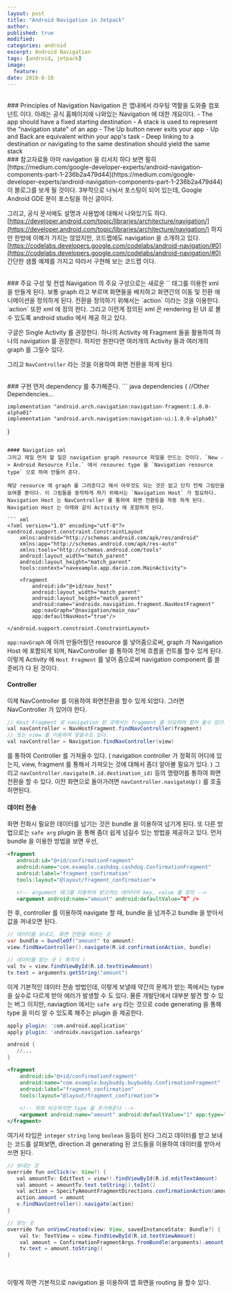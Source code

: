 ```yaml
---
layout: post
title: "Android Navigation in Jetpack"
author:
published: true
modified:
categories: android
excerpt: Android Navigation
tags: [android, jetpack]
image:
  feature:
date: 2018-8-10
---
```

<br>
### Principles of Navigation
Navigation 은 앱내에서 라우팅 역활을 도와줄 컴포넌트 이다. 아래는 공식 홈페이지에 나와있는 Navigation 에 대한 개요이다.
- The app should have a fixed starting destination
- A stack is used to represent the "navigation state" of an app
- The Up button never exits your app
- Up and Back are equivalent within your app's task
- Deep linking to a destination or navigating to the same destination should yield the same stack


<br>
### 참고자료들
아마 navigation 을 리서치 하다 보면 필히 [https://medium.com/google-developer-experts/android-navigation-components-part-1-236b2a479d44](https://medium.com/google-developer-experts/android-navigation-components-part-1-236b2a479d44) 이 블로그를 보게 될 것이다. 3부작으로 나눠서 포스팅이 되어 있는데, Google Android GDE 분이 포스팅을 하신 글이다. 

그리고, 공식 문서에도 설명과 사용법에 대해서 나와있기도 하다. [https://developer.android.com/topic/libraries/architecture/navigation/](https://developer.android.com/topic/libraries/architecture/navigation/) 하지만 한방에 이해가 가지는 않았지만, 코드랩에도 navigation 을 소개하고 있다. [https://codelabs.developers.google.com/codelabs/android-navigation/#0](https://codelabs.developers.google.com/codelabs/android-navigation/#0) 간단한 샘플 예제를 가지고 따라서 구현해 보는 코드랩 이다.

<br>
### 주요 구성 및 컨셉
Navigation 의 주요 구성으로는 새로운 `<navigation>` 태그를 이용한 xml 을 만들게 된다. 보통 graph 라고 부르며 화면들을 배치하고 화면간의 이동 및 전환 애니메이션을 정의하게 된다. 전환을 정의하기 위해서는 `action` 이라는 것을 이용한다. `action` 또한 xml 에 정의 한다. 그리고 이런게 정의된 xml 은 rendering 된 UI 로 볼수 있도록 android studio 에서 제공 하고 있다. 

구글은 Single Activity 를 권장한다. 하나의 Activity 에 Fragment 들을 활용하여 하나의 navigation 를 권장한다. 하지만 원한다면 여러개의 Activity 들과 여러개의 graph 를 그릴수 있다. 

그리고 `NavController` 라는 것을 이용하여 화면 전환을 하게 된다. 

<br>
### 구현
먼저 dependency 를 추가해준다.
``` java
dependencies {
    //Other Dependencies...
    
    implementation "android.arch.navigation:navigation-fragment:1.0.0-alpha01" 
    implementation "android.arch.navigation:navigation-ui:1.0.0-alpha01"
}
```

#### Navigation xml 
그리고 제일 먼저 할 일은 navigation graph resource 파일을 만드는 것이다. `New -> Android Resource File.` 에서 resourec type 을 `Navigation resource type` 으로 하여 만들어 준다.

해당 resource 에 graph 를 그려준다고 해서 아무것도 되는 것은 없고 단지 전체 그림만을 보여줄 뿐이다. 이 그림들을 동작하게 하기 위해서는 `Navigation Host` 가 필요하다. Navigation Host 는 NavController 를 통하여 화면 전환등을 작동 하게 된다. Navigation Host 는 아래와 같이 Activity 에 포함하게 된다.

``` xml
<?xml version="1.0" encoding="utf-8"?>
<android.support.constraint.ConstraintLayout
    xmlns:android="http://schemas.android.com/apk/res/android"
    xmlns:app="http://schemas.android.com/apk/res-auto"
    xmlns:tools="http://schemas.android.com/tools"
    android:layout_width="match_parent"
    android:layout_height="match_parent"
    tools:context="navexample.app.dario.com.MainActivity">

    <fragment
        android:id="@+id/nav_host"
        android:layout_width="match_parent"
        android:layout_height="match_parent"
        android:name="androidx.navigation.fragment.NavHostFragment"
        app:navGraph="@navigation/main_nav"
        app:defaultNavHost="true"/>

</android.support.constraint.ConstraintLayout>
```

`app:navGraph` 에 아까 만들어줬던 resource 를 넣어줌으로써, graph 가 Navigation Host 에 포함되게 되며, NavController 를 통하여 전체 흐름을 컨트롤 할수 있게 된다. 이렇게 Activity 에 `Host Fragment` 를 넣어 줌으로써 navigation component 를 쓸 준비가 다 된 것이다. 

#### Controller
이제 NavController 를 이용하여 화면전환을 할수 있게 되었다. 그러면 NavController 가 있어야 한다. 
``` java
// Host Fragment 로 navigation 된 곳에서는 fragment 를 이요하여 찾아 올수 있다.
val navController = NavHostFragment.findNavController(fragment)
// 또는 view 를 이용하여 찾을수도 있다. 
val navController = Navigation.findNavController(view)
```
를 통하여 Controller 를 가져올수 있다. ( navigation controller 가 정확히 어디에 있는지, view, fragment 를 통해서 가져오는 것에 대해서 좀더 알아볼 필요가 있다. ) 
그리고 `navController.navigate(R.id.destination_id)` 등의 명령어를 통하여 화면 전환을 할 수 있다. 이전 화면으로 돌아가려면 `navController.navigateUp()` 를 호출 하면된다. 

#### 데이터 전송
화면 전화시 필요한 데이터를 넘기는 것은 bundle 을 이용하여 넘기게 된다. 또 다른 방법으로는 `safe arg` plugin 을 통해 좀더 쉽게 넘길수 있는 방법을 제공하고 있다. 
먼저 bundle 을 이용한 방법을 보면 우선,

``` xml
<fragment
   android:id="@+id/confirmationFragment"
   android:name="com.example.cashdog.cashdog.ConfirmationFragment"
   android:label="fragment_confirmation"
   tools:layout="@layout/fragment_confirmation">

   <!-- argument 태그를 이용하여 받으려는 데이터의 key, value 를 정의 -->   
   <argument android:name="amount" android:defaultValue=”0” />
```

한 후, controller 를 이용하여 navigate 할 때, bundle 을 넘겨주고 bundle 을 받아서 값을 꺼내오면 된다.

``` java
// 데이터를 보내고, 화면 전환을 하려는 곳
var bundle = bundleOf("amount" to amount)
view.findNavController().navigate(R.id.confirmationAction, bundle)

// 데이터를 받는 곳 ( 목적지 )
val tv = view.findViewById(R.id.textViewAmount)
tv.text = arguments.getString("amount")
```

이게 기본적인 데이터 전송 방법인데, 이렇게 보낼때 약간의 문제가 받는 쪽에서는 type 을 실수로 다르게 받아 에러가 발생할 수 도 있다. 물론 개발단에서 대부분 발견 할 수 있는 버그 이지만, naviagtion 에서는 `safe arg` 라는 것으로 code generating 을 통해 type 을 미리 알 수 있도록 해주는 plugin 을 제공한다. 

``` s
apply plugin: 'com.android.application'
apply plugin: 'androidx.navigation.safeargs'

android {
   //...
}
```

``` xml
<fragment
    android:id="@+id/confirmationFragment"
    android:name="com.example.buybuddy.buybuddy.ConfirmationFragment"
    android:label="fragment_confirmation"
    tools:layout="@layout/fragment_confirmation">
    
    <!-- 위와 비슷하지만 type 을 추가해준다 -->
    <argument android:name="amount" android:defaultValue="1" app:type="integer"/>
</fragment>
```
여기서 타입은 `integer` `string` `long` `boolean` 등등이 된다
그리고 데이터를 받고 보내는 코드를 살펴보면, direction 과 generating 된 코드들을 이용하여 데이터를 받아서 쓰면 된다. 

``` java
// 보내는 곳 
override fun onClick(v: View?) {
   val amountTv: EditText = view!!.findViewById(R.id.editTextAmount)
   val amount = amountTv.text.toString().toInt()
   val action = SpecifyAmountFragmentDirections.confirmationAction(amount)
   action.amount = amount
   v.findNavController().navigate(action)
}

// 받는 곳
override fun onViewCreated(view: View, savedInstanceState: Bundle?) {
    val tv: TextView = view.findViewById(R.id.textViewAmount)
    val amount = ConfirmationFragmentArgs.fromBundle(arguments).amount
    tv.text = amount.toString()
}
```

<br>

이렇게 하면 기본적으로 navigation 을 이용하여 앱 화면을 routing 을 할수 있다.





<br>
<br>

